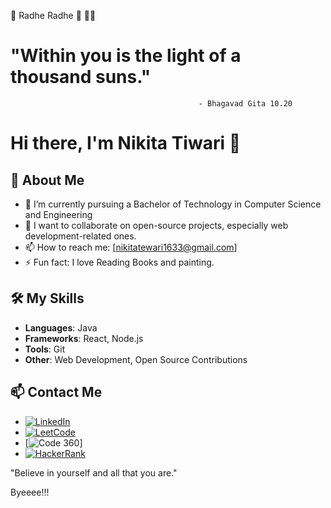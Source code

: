 
🌟 Radhe Radhe 🌟
💫🌟
 # "Within you is the light of a thousand suns."
                                              - Bhagavad Gita 10.20


# Hi there, I'm Nikita Tiwari 👋

## 🌱 About Me
- 🔭 I’m currently pursuing a Bachelor of Technology in Computer Science and Engineering 
- 👯 I want to collaborate on open-source projects, especially web development-related ones.
- 📫 How to reach me: [nikitatewari1633@gmail.com]
- ⚡ Fun fact: I love Reading Books and painting.

## 🛠️ My Skills
- **Languages**:  Java
- **Frameworks**: React, Node.js
- **Tools**: Git
- **Other**: Web Development, Open Source Contributions


## 📫 Contact Me
- [![LinkedIn](https://icons8.com/icon/8808/linkedin)](https://www.linkedin.com/in/nikita-tewari-56999b249/)
- [![LeetCode](https://upload.wikimedia.org/wikipedia/commons/thumb/1/19/LeetCode_logo_white.svg/1280px-LeetCode_logo_white.svg.png)](https://leetcode.com/u/Nikita1822/)
- [![Code 360](https://www.naukri.com/code360/profile/Nikki_81)]
- [![HackerRank](https://upload.wikimedia.org/wikipedia/commons/6/6a/HackerRank_logo.png)](https://www.hackerrank.com/profile/tewarinikita1008)

 "Believe in yourself and all that you are."
  
 Byeeee!!! 

